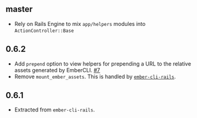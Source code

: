 master
------

* Rely on Rails Engine to mix `app/helpers` modules into
  `ActionController::Base`

0.6.2
-----

* Add `prepend` option to view helpers for prepending a URL to the relative
  assets generated by EmberCLI. [#7]
* Remove `mount_ember_assets`. This is handled by
  [`ember-cli-rails`][ember-cli-rails#386].

[#7]: https://github.com/seanpdoyle/ember-cli-rails-assets/pull/7
[ember-cli-rails#386]: https://github.com/thoughtbot/ember-cli-rails/pull/386

0.6.1
-----

* Extracted from `ember-cli-rails`.
